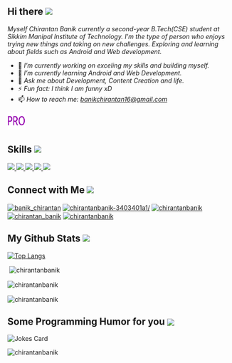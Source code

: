 ## Hi there <img src = "https://raw.githubusercontent.com/MartinHeinz/MartinHeinz/master/wave.gif" width = 50px> </h1>
<p align='center'>
 
*Myself Chirantan Banik currently a second-year B.Tech(CSE) student at Sikkim Manipal Institute of Technology. I'm the type of person who enjoys trying new things and taking on new challenges. Exploring and learning about fields such as Android and Web development.*

- 🔭 *I’m currently working on exceling my skills and building myself.*
- 🌱 *I’m currently learning Android and Web Development.*
- 💬 *Ask me about Development, Content Creation and life.*
- ⚡ *Fun fact: I think I am funny xD*
- 📫 *How to reach me:
 [banikchirantan16@gmail.com](Mail%20-%20banikchirantan16@gmail.com)*
 
 
 <a href='https://github.com/pricing'><img src='https://raw.githubusercontent.com/acervenky/animated-github-badges/master/assets/pro.gif' width='40' height='40'></a> 
 
 

<h2> Skills <img src = "https://media2.giphy.com/media/QssGEmpkyEOhBCb7e1/giphy.gif?cid=ecf05e47a0n3gi1bfqntqmob8g9aid1oyj2wr3ds3mg700bl&rid=giphy.gif" width = 32px> </h2>
<a href= https://github.com/chirantanbanik?tab=repositories&q=&type=&language=android&sort= > <img width ='32px' src ='https://raw.githubusercontent.com/rahulbanerjee26/githubAboutMeGenerator/main/icons/android.svg'> </a>
<a href= https://github.com/chirantanbanik?tab=repositories&q=&type=&language=java&sort= > <img width ='32px' src ='https://raw.githubusercontent.com/rahulbanerjee26/githubAboutMeGenerator/main/icons/java.svg'> </a>
<a href= https://github.com/chirantanbanik?tab=repositories&q=&type=&language=html&sort= > <img width ='32px' src ='https://raw.githubusercontent.com/rahulbanerjee26/githubAboutMeGenerator/main/icons/html.svg'> </a>
<a href= https://github.com/chirantanbanik?tab=repositories&q=&type=&language=javascript&sort= > <img width ='32px' src ='https://raw.githubusercontent.com/rahulbanerjee26/githubAboutMeGenerator/main/icons/javascript.svg'> </a>
<a href= https://github.com/chirantanbanik?tab=repositories&q=&type=&language=css&sort= > <img width ='32px' src ='https://raw.githubusercontent.com/rahulbanerjee26/githubAboutMeGenerator/main/icons/css.svg'> </a>

## Connect with Me <img src='https://raw.githubusercontent.com/ShahriarShafin/ShahriarShafin/main/Assets/handshake.gif' width="100px"> </h2>

<a href="https://instagram.com/banik_chirantan" target="blank"><img align="center" src="https://raw.githubusercontent.com/rahuldkjain/github-profile-readme-generator/master/src/images/icons/Social/instagram.svg" alt="banik_chirantan" height="30" width="40" /></a>
<a href="https://linkedin.com/in/chirantanbanik-3403401a1/" target="blank"><img align="center" src="https://raw.githubusercontent.com/rahuldkjain/github-profile-readme-generator/master/src/images/icons/Social/linked-in-alt.svg" alt="chirantanbanik-3403401a1/" height="30" width="40" /></a>
<a href="https://open.spotify.com/show/77r4SjXKF5iy9khi79ge3P" target="blank"><img align="center" src="https://cdn.jsdelivr.net/npm/simple-icons@3.0.1/icons/spotify.svg" alt="chirantanbanik" height="30" width="40" /></a>
<a href="https://twitter.com/chirantan_banik" target="blank"><img align="center" src="https://raw.githubusercontent.com/rahuldkjain/github-profile-readme-generator/master/src/images/icons/Social/twitter.svg" alt="chirantan_banik" height="30" width="40" /></a>
<a href="https://www.hackerrank.com/chirantanbanik" target="blank"><img align="center" src="https://raw.githubusercontent.com/rahuldkjain/github-profile-readme-generator/master/src/images/icons/Social/hackerrank.svg" alt="chirantanbanik" height="30" width="40" /></a>

## My Github Stats <img src='https://media1.giphy.com/media/du3J3cXyzhj75IOgvA/giphy.gif?cid=ecf05e47x2g034i9pzwtzzsd3xgg2w9nr94t4tflbbgo3008&rid=giphy.gif' width='32px'> </h2>

[![Top Langs](https://github-readme-stats.vercel.app/api/top-langs/?username=chirantanbanik)](https://github.com/anuraghazra/github-readme-stats)
<p>&nbsp;<img align="center" src="https://github-readme-stats.vercel.app/api?username=chirantanbanik&show_icons=true&locale=en" alt="chirantanbanik" /></p>
<p><img align="center" src="https://github-readme-streak-stats.herokuapp.com/?user=chirantanbanik&" alt="chirantanbanik" /></p>
<p><img align="center" src="https://activity-graph.herokuapp.com/graph?username=chirantanbanik&theme=github" alt="chirantanbanik" /></p>

## <h2> Some Programming Humor for you <img align ='center' src='https://media2.giphy.com/media/UQDSBzfyiBKvgFcSTw/giphy.gif?cid=ecf05e47p3cd513axbek3f56ti3jzizq8hincw20jauyyfyw&rid=giphy.gif' width = '32px'></h2>

![Jokes Card](https://readme-jokes.vercel.app/api?theme=dark)
<p align="left"> <img src="https://komarev.com/ghpvc/?username=chirantanbanik&label=Profile%20views&color=0e75b6&style=flat" alt="chirantanbanik" /> </p>




